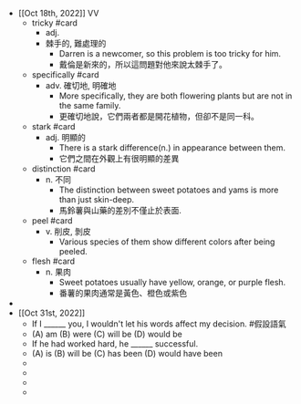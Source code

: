 - [[Oct 18th, 2022]] VV
	- tricky  #card
		- adj.
		- 棘手的, 難處理的
			- Darren is a newcomer, so this problem is too tricky for him.
			- 戴倫是新來的，所以這問題對他來說太棘手了。
	- specifically #card
		- adv. 確切地, 明確地
			- More specifically, they are both flowering plants but are not in the same family.
			- 更確切地說，它們兩者都是開花植物，但卻不是同一科。
	- stark #card
		- adj. 明顯的
			- There is a stark difference(n.) in appearance between them.
			- 它們之間在外觀上有很明顯的差異
	- distinction #card
		- n. 不同
			- The distinction between sweet potatoes and yams is more than just skin-deep.
			- 馬鈴薯與山藥的差別不僅止於表面.
	- peel #card
		- v. 削皮, 剝皮
			- Various species of them show different colors after being peeled.
	- flesh #card
		- n. 果肉
			- Sweet potatoes usually have yellow, orange, or purple flesh.
			- 番薯的果肉通常是黃色、橙色或紫色
-
- [[Oct 31st, 2022]]
	- If I ______ you, I wouldn't  let his words affect my decision. #假設語氣
	- (A) am (B) were (C) will be (D) would be
	- If he had worked hard, he ______ successful.
	- (A) is (B) will be (C) has been (D) would have been
	-
	-
	-
	-